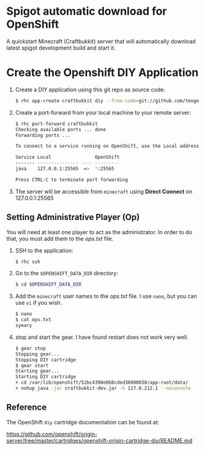 Spigot automatic download for OpenShift
================================

A quickstart Minecraft (Craftbukkit) server that will automatically download latest spigot development build 
and start it.

Create the Openshift DIY Application
===

1. Create a DIY application using this git repo as source code:

   ```bash
   $ rhc app-create craftbukkit diy --from-code=git://github.com/teogorghin/craftbukkit-Openshift.git
   ```

2. Create a port-forward from your local machine to your remote server:


   ```bash
   $ rhc port-forward craftbukkit
   Checking available ports ... done
   Forwarding ports ...

   To connect to a service running on OpenShift, use the Local address

   Service Local                OpenShift
   ------- --------------- ---- ---------
   java    127.0.0.1:25565  =>  *:25565

   Press CTRL-C to terminate port forwarding
   ```
3. The server will be accessible from `minecraft` using **Direct Connect** on 127.0.0.1:25565  


Setting Administrative Player (Op)
---

You will need at least one player to act as the administrator. In order to do that, you must add them to the *ops.txt* file.

1. SSH to the application:

   ```bash 
   $ rhc ssh
   ```
2. Go to the `$OPENSHIFT_DATA_DIR` directory:
   
   ```bash
   $ cd $OPENSHIFT_DATA_DIR
   ```
3. Add the `minecraft` user names to the *ops.txt* file. I use `nano`, but you can use `vi` if you wish.
   
   ```bash
   $ nano
   $ cat ops.txt
   syeary
   ```
4. stop and start the gear. I have found restart does not work very well.
   
   ```bash
   $ gear stop
   Stopping gear...
   Stopping DIY cartridge
   $ gear start
   Starting gear...
   Starting DIY cartridge
   + cd /var/lib/openshift/52bc4398e0b8cded36000038/app-root/data/
   + nohup java -jar craftbukkit-dev.jar -h 127.8.212.1 --noconsole
   ```

Reference
---
The OpenShift `diy` cartridge documentation can be found at:

https://github.com/openshift/origin-server/tree/master/cartridges/openshift-origin-cartridge-diy/README.md
